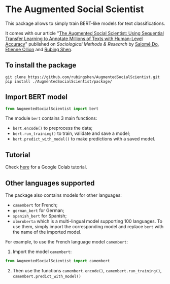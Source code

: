 # The Augmented Social Scientist

This package allows to simply train BERT-like models for text classifications. 

It comes with our article "[The Augmented Social Scientist: Using Sequential Transfer Learning to Annotate Millions of Texts with Human-Level Accuracy](https://journals.sagepub.com/doi/abs/10.1177/00491241221134526)" published on *Sociological Methods & Research* by [Salomé Do](https://sally14.github.io), [Étienne Ollion](https://ollion.cnrs.fr/english/) and [Rubing Shen](https://rubingshen.github.io). 



## To install the package
```
git clone https://github.com/rubingshen/AugmentedSocialScientist.git  
pip install ./AugmentedSocialScientist/package/
```

## Import BERT model
```python
from AugmentedSocialScientist import bert
```

The module `bert` contains 3 main functions:
- `bert.encode()` to preprocess the data;
- `bert.run_training()` to train, validate and save a model;
- `bert.predict_with_model()`  to make predictions with a saved model.

## Tutorial
Check [here](https://colab.research.google.com/drive/132_oDik-SOWve31tZ8D1VOx1Sj_Cyzn7?usp=sharing) for a Google Colab tutorial.

## Other languages supported

The package also contains models for other languages:
- `camembert` for French;
- `german_bert` for German;
- `spanish_bert` for Spanish;
 - `xlmroberta` which is a multi-lingual model supporting 100 languages.
To use them, simply import the corresponding model and replace `bert` with the name of the imported model.

For example, to use the French language model `camembert`:
 1. Import the model `camembert`:
```python
from AugmentedSocialScientist import camembert
```
 2. Then use the functions `camembert.encode()`, `camembert.run_training()`, `camembert.predict_with_model()`


